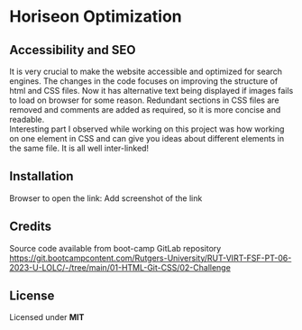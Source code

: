 # Horiseon Optimization

## Accessibility and SEO

It is very crucial to make the website accessible and optimized for search engines. 
The changes in the code focuses on improving the structure of html and CSS files. Now it has alternative text being displayed if images fails to load on browser for some reason. Redundant sections in CSS files are removed and comments are added as required, so it is more concise and readable.  
Interesting part I observed while working on this project was how working on one element in CSS and can give you ideas about different elements in the same file. It is all well inter-linked! 

## Installation

Browser to open the link: <add link>
Add screenshot of the link

## Credits

Source code available from boot-camp GitLab repository 
https://git.bootcampcontent.com/Rutgers-University/RUT-VIRT-FSF-PT-06-2023-U-LOLC/-/tree/main/01-HTML-Git-CSS/02-Challenge

## License

Licensed under **MIT**